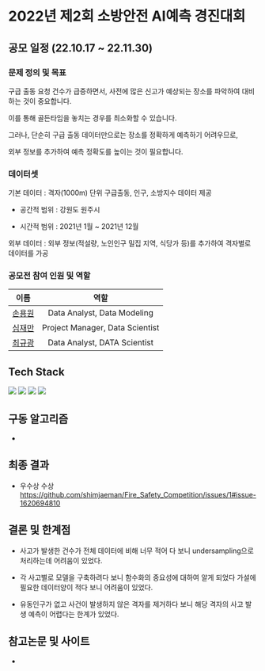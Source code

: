 # 2022년 제2회 소방안전 AI예측 경진대회

## 공모 일정 (22.10.17 ~ 22.11.30)

### 문제 정의 및 목표
구급 출동 요청 건수가 급증하면서, 사전에 많은 신고가 예상되는 장소를 파악하여 대비하는 것이 중요합니다. 

이를 통해 골든타임을 놓치는 경우를 최소화할 수 있습니다. 

그러나, 단순히 구급 출동 데이터만으로는 장소를 정확하게 예측하기 어려우므로, 

외부 정보를 추가하여 예측 정확도를 높이는 것이 필요합니다.

### 데이터셋
기본 데이터 : 격자(1000m) 단위 구급출동, 인구, 소방지수 데이터 제공

  - 공간적 범위 : 강원도 원주시

  - 시간적 범위 : 2021년 1월 ~ 2021년 12월

외부 데이터 : 외부 정보(적설량, 노인인구 밀집 지역, 식당가 등)를 추가하여 격자별로 데이터를 가공

### 공모전 참여 인원 및 역할 
|                이름                 |                  역할                 |
| :-------------------------------:  | :------------------------------------: |
|  [손용원](https://github.com/)      |      Data Analyst, Data Modeling      |
|  [심재만](https://github.com/)      |     Project Manager, Data Scientist   |
|  [최규광](https://github.com/)      |      Data Analyst, DATA Scientist     |

## Tech Stack
<div align=left> 
 <img src="https://img.shields.io/badge/python-3776AB?style=for-the-badge&logo=python&logoColor=white"> 
 <img src="https://img.shields.io/badge/mysql-4479A1?style=for-the-badge&logo=mysql&logoColor=white"> 
 <img src="https://img.shields.io/badge/github-181717?style=for-the-badge&logo=github&logoColor=white">
 <img src="https://img.shields.io/badge/git-F05032?style=for-the-badge&logo=git&logoColor=white">
 
## 구동 알고리즘 
* 

## 최종 결과
* 우수상 수상
https://github.com/shimjaeman/Fire_Safety_Competition/issues/1#issue-1620694810

## 결론 및 한계점
  - 사고가 발생한 건수가 전체 데이터에 비해 너무 적어 다 보니 undersampling으로 처리하는데 어려움이 있었다.

  - 각 사고별로 모델을 구축하려다 보니 함수화의 중요성에 대하여 알게 되었다 가설에 필요한 데이터양이 적다 보니 어려움이 있었다.

  - 유동인구가 없고 사건이 발생하지 않은 격자를 제거하다 보니 해당 격자의 사고 발생 예측이 어렵다는 한계가 있었다.

## 참고논문 및 사이트
* 
